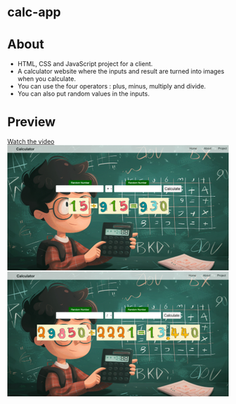 # calc-app

# About

- HTML, CSS and JavaScript project for a client.
- A calculator website where the inputs and result are turned into images when you calculate.
- You can use the four operators : plus, minus, multiply and divide.
- You can also put random values in the inputs.

# Preview

[Watch the video](./video.mp4)
![alt text](image.png)
![alt text](image-1.png)
